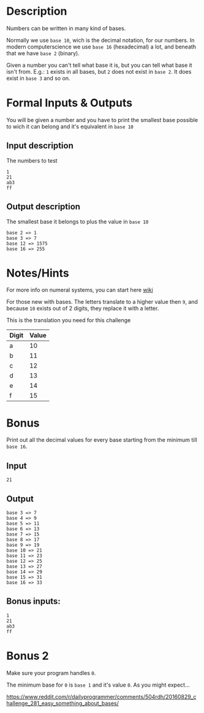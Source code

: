 # Description

Numbers can be written in many kind of bases.

Normally we use `base 10`, wich is the decimal notation, for our numbers. In modern computerscience we use `base 16` (hexadecimal) a lot, and beneath that we have `base 2` (binary).

Given a number you can't tell what base it is, but you can tell what base it isn't from. E.g.: `1` exists in all bases, but `2` does not exist in `base 2`. It does exist in `base 3` and so on.

# Formal Inputs & Outputs

You will be given a number and you have to print the smallest base possible to wich it can belong and it's equivalent in `base 10`

## Input description

The numbers to test

    1
    21
    ab3
    ff

## Output description

The smallest base it belongs to plus the value in `base 10`

    base 2 => 1
    base 3 => 7
    base 12 => 1575
    base 16 => 255

# Notes/Hints

For more info on numeral systems, you can start here [wiki](https://en.wikipedia.org/wiki/Numeral_system)

For those new with bases. The letters translate to a higher value then `9`, and because `10` exists out of 2 digits, they replace it with a letter.

This is the translation you need for this challenge

Digit | Value
---|---
a | 10
b | 11
c | 12
d | 13
e | 14
f | 15


# Bonus

Print out all the decimal values for every base starting from the minimum till `base 16`.

## Input

    21

## Output

    base 3 => 7
    base 4 => 9
    base 5 => 11
    base 6 => 13
    base 7 => 15
    base 8 => 17
    base 9 => 19
    base 10 => 21
    base 11 => 23
    base 12 => 25
    base 13 => 27
    base 14 => 29
    base 15 => 31
    base 16 => 33


## Bonus inputs:

    1
    21
    ab3
    ff

# Bonus 2
Make sure your program handles `0`. 

The minimum base for `0` is `base 1` and it's value `0`. As you might expect...

https://www.reddit.com/r/dailyprogrammer/comments/504rdh/20160829_challenge_281_easy_something_about_bases/
